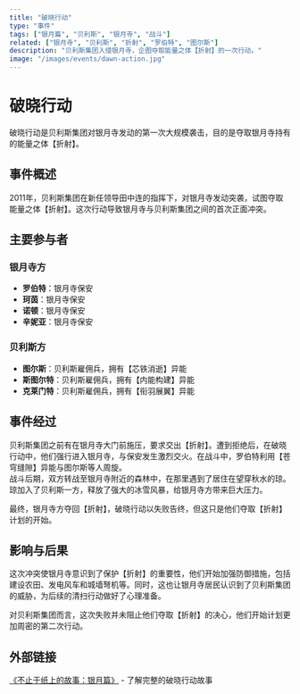 ```yaml
---
title: "破晓行动"
type: "事件"
tags: ["银月篇", "贝利斯", "银月寺", "战斗"]
related: ["银月寺", "贝利斯", "折射", "罗伯特", "图尔斯"]
description: "贝利斯集团入侵银月寺，企图夺取能量之体【折射】的一次行动。"
image: "/images/events/dawn-action.jpg"
---
```

# 破晓行动

破晓行动是贝利斯集团对银月寺发动的第一次大规模袭击，目的是夺取银月寺持有的能量之体【折射】。

## 事件概述

2011年，贝利斯集团在新任领导田中连的指挥下，对银月寺发动突袭，试图夺取能量之体【折射】。这次行动导致银月寺与贝利斯集团之间的首次正面冲突。

## 主要参与者

### 银月寺方
- **罗伯特**：银月寺保安
- **珂茵**：银月寺保安
- **诺顿**：银月寺保安
- **辛妮亚**：银月寺保安

### 贝利斯方
- **图尔斯**：贝利斯雇佣兵，拥有【芯铁消逝】异能
- **斯图尔特**：贝利斯雇佣兵，拥有【内能构建】异能
- **克莱门特**：贝利斯雇佣兵，拥有【衔羽展翼】异能

## 事件经过

<div class="spoiler" data-source="《不止于纸上的故事：银月篇》破晓行动">
贝利斯集团之前有在银月寺大门前施压，要求交出【折射】。遭到拒绝后，在破晓行动中，他们强行进入银月寺，与保安发生激烈交火。在战斗中，罗伯特利用【苍穹缝隙】异能与图尔斯等人周旋。
</div>

<div class="spoiler" data-source="《不止于纸上的故事：银月篇》冰雪风暴">
战斗后期，双方转战至银月寺附近的森林中，在那里遇到了居住在望穿秋水的琼。琼加入了贝利斯一方，释放了强大的冰雪风暴，给银月寺方带来巨大压力。

最终，银月寺方夺回【折射】，破晓行动以失败告终，但这只是他们夺取【折射】计划的开始。
</div>


## 影响与后果

这次冲突使银月寺意识到了保护【折射】的重要性，他们开始加强防御措施，包括建设农田、发电风车和城墙弩机等。同时，这也让银月寺居民认识到了贝利斯集团的威胁，为后续的清扫行动做好了心理准备。

对贝利斯集团而言，这次失败并未阻止他们夺取【折射】的决心，他们开始计划更加周密的第二次行动。

## 外部链接

[《不止于纸上的故事：银月篇》](https://tobenot.itch.io/beyond-books) - 了解完整的破晓行动故事 